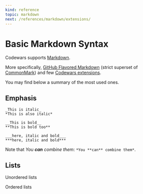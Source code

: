 ```yaml
---
kind: reference
topic: markdown
next: /references/markdown/extensions/
---
```


# Basic Markdown Syntax

Codewars supports [Markdown][wiki-markdown].

More specifically, [GitHub Flavored Markdown][gfm] (strict superset of [CommonMark][common-mark]) and few [Codewars extensions][extensions].

You may find below a summary of the most used ones.




## Emphasis

```code
_This is italic_
*This is also italic*

__This is bold__
**This is bold too**

___here, italic and bold___
***here, italic and bold***
```
Note that *You **can** combine them*: `*You **can** combine them*`.


## Lists

Unordered lists

Ordered lists


<!--
TODO Finish this basic Markdown reference by listing most frequently used ones
TODO Add tutorial for writing readable comment with Markdown
TODO Add tutorial for formatting kata description
-->

[wiki-markdown]: https://en.wikipedia.org/wiki/Markdown
[common-mark]: https://commonmark.org/
[gfm]: https://github.github.com/gfm/
[extensions]: /references/markdown/extensions/
